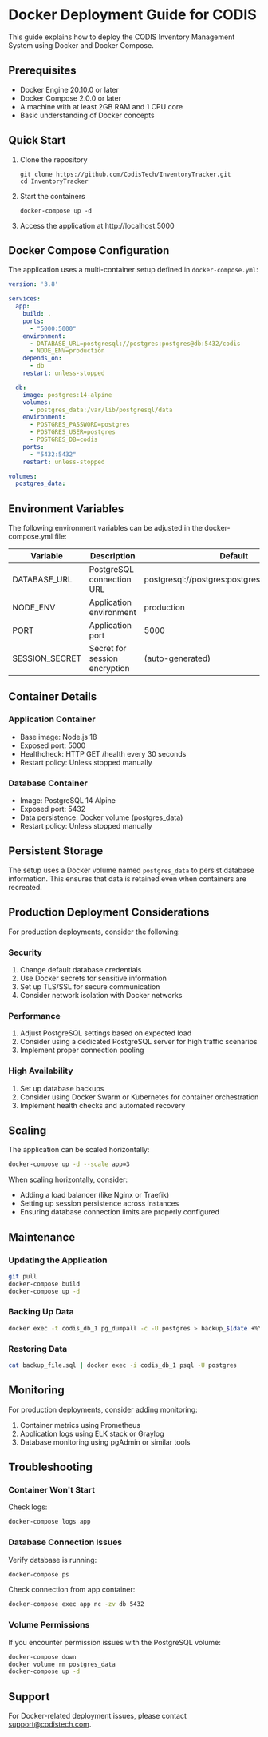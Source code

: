 # Docker Deployment Guide for CODIS

This guide explains how to deploy the CODIS Inventory Management System using Docker and Docker Compose.

## Prerequisites

- Docker Engine 20.10.0 or later
- Docker Compose 2.0.0 or later
- A machine with at least 2GB RAM and 1 CPU core
- Basic understanding of Docker concepts

## Quick Start

1. Clone the repository
   ```
   git clone https://github.com/CodisTech/InventoryTracker.git
   cd InventoryTracker
   ```

2. Start the containers
   ```
   docker-compose up -d
   ```

3. Access the application at http://localhost:5000

## Docker Compose Configuration

The application uses a multi-container setup defined in `docker-compose.yml`:

```yaml
version: '3.8'

services:
  app:
    build: .
    ports:
      - "5000:5000"
    environment:
      - DATABASE_URL=postgresql://postgres:postgres@db:5432/codis
      - NODE_ENV=production
    depends_on:
      - db
    restart: unless-stopped

  db:
    image: postgres:14-alpine
    volumes:
      - postgres_data:/var/lib/postgresql/data
    environment:
      - POSTGRES_PASSWORD=postgres
      - POSTGRES_USER=postgres
      - POSTGRES_DB=codis
    ports:
      - "5432:5432"
    restart: unless-stopped

volumes:
  postgres_data:
```

## Environment Variables

The following environment variables can be adjusted in the docker-compose.yml file:

| Variable | Description | Default |
|----------|-------------|---------|
| DATABASE_URL | PostgreSQL connection URL | postgresql://postgres:postgres@db:5432/codis |
| NODE_ENV | Application environment | production |
| PORT | Application port | 5000 |
| SESSION_SECRET | Secret for session encryption | (auto-generated) |

## Container Details

### Application Container

- Base image: Node.js 18
- Exposed port: 5000
- Healthcheck: HTTP GET /health every 30 seconds
- Restart policy: Unless stopped manually

### Database Container

- Image: PostgreSQL 14 Alpine
- Exposed port: 5432
- Data persistence: Docker volume (postgres_data)
- Restart policy: Unless stopped manually

## Persistent Storage

The setup uses a Docker volume named `postgres_data` to persist database information. This ensures that data is retained even when containers are recreated.

## Production Deployment Considerations

For production deployments, consider the following:

### Security

1. Change default database credentials
2. Use Docker secrets for sensitive information
3. Set up TLS/SSL for secure communication
4. Consider network isolation with Docker networks

### Performance

1. Adjust PostgreSQL settings based on expected load
2. Consider using a dedicated PostgreSQL server for high traffic scenarios
3. Implement proper connection pooling

### High Availability

1. Set up database backups
2. Consider using Docker Swarm or Kubernetes for container orchestration
3. Implement health checks and automated recovery

## Scaling

The application can be scaled horizontally:

```bash
docker-compose up -d --scale app=3
```

When scaling horizontally, consider:
- Adding a load balancer (like Nginx or Traefik)
- Setting up session persistence across instances
- Ensuring database connection limits are properly configured

## Maintenance

### Updating the Application

```bash
git pull
docker-compose build
docker-compose up -d
```

### Backing Up Data

```bash
docker exec -t codis_db_1 pg_dumpall -c -U postgres > backup_$(date +%Y-%m-%d_%H-%M-%S).sql
```

### Restoring Data

```bash
cat backup_file.sql | docker exec -i codis_db_1 psql -U postgres
```

## Monitoring

For production deployments, consider adding monitoring:

1. Container metrics using Prometheus
2. Application logs using ELK stack or Graylog
3. Database monitoring using pgAdmin or similar tools

## Troubleshooting

### Container Won't Start

Check logs:
```bash
docker-compose logs app
```

### Database Connection Issues

Verify database is running:
```bash
docker-compose ps
```

Check connection from app container:
```bash
docker-compose exec app nc -zv db 5432
```

### Volume Permissions

If you encounter permission issues with the PostgreSQL volume:
```bash
docker-compose down
docker volume rm postgres_data
docker-compose up -d
```

## Support

For Docker-related deployment issues, please contact support@codistech.com.